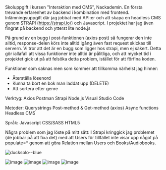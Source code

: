 Skoluppgift i kursen "Interaktion med CMS", Nackademin.
En första trevande erfarenhet av backend i kombination med frontend.
Inlämningsuppgift där jag jobbat med API:er och att skapa en headless CMS genom STRAPI (https://strapi.io/) och Javascript.
I projektet har jag även fingrat på backend och ytterst lite node.js

På grund av en bugg i post-funktionen (axios post) så fungerar den inte alltid, response-delen körs inte alltid igång även fast request skickas till servern.
Vi tror att det är en bugg som ligger hos strapi, men ej säkert. Detta gör iallafall att vissa funktioner inte alltid är pålitliga, och att mycket tid i projektet gick ut på att felsöka detta problem, istället för att förfina koden.

Funktioner som saknas men som kommer att tillkomma närhelst jag hinner:
- Återställa lösenord 
- Kunna ta bort en bok man laddat upp (DELETE)
- Att sortera efter genre

Verktyg:
Axios
Postman
Strapi
Node.js 
Visual Studio Code

Metoder:
Querystrings
Post-method & Get-method (axios)
Async functions
Headless CMS

Språk:
Javascript
CSS/SASS
HTML5

Några problem som jag löste på mitt sätt:
I Strapi kringgick jag problemet (de jobbar på att fixa det) med att Users för tillfället inte visar upp något på populate=* genom att göra Relation mellan Users och Books/Audiobooks. 

![ducksolo--blue](https://user-images.githubusercontent.com/30622818/163668541-5aaec6e4-34bc-4a9a-9912-479f7256fc77.png)

![image](https://user-images.githubusercontent.com/30622818/163668418-e0ac46e0-6e86-4f56-a662-da72b1919582.png)
![image](https://user-images.githubusercontent.com/30622818/163668526-52a1b920-27a0-446a-b001-fbcf6688ea3d.png)
![image](https://user-images.githubusercontent.com/30622818/163668531-fe8c370c-2f10-4f3f-855f-0a5cd31e71bf.png)
![image](https://user-images.githubusercontent.com/30622818/163668700-7b9bffc7-5111-4b0b-89cf-0fa5815ccabb.png)




